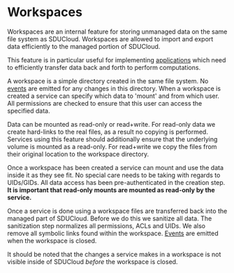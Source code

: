 # Workspaces

Workspaces are an internal feature for storing unmanaged data on the same
file system as SDUCloud. Workspaces are allowed to import and export data
efficiently to the managed portion of SDUCloud.

This feature is in particular useful for implementing
[applications](../app-service) which need to efficiently transfer data back
and forth to perform computations.

A workspace is a simple directory created in the same file system. No
[events](./events.md) are emitted for any changes in this directory. When a
workspace is created a service can specify which data to 'mount' and from
which user. All permissions are checked to ensure that this user can access
the specified data.

Data can be mounted as read-only or read+write. For read-only data we create
hard-links to the real files, as a result no copying is performed. Services
using this feature should additionally ensure that the underlying volume is
mounted as a read-only. For read+write we copy the files from their original
location to the workspace directory.

Once a workspace has been created a service can mount and use the data inside
it as they see fit. No special care needs to be taking with regards to
UIDs/GIDs. All data access has been pre-authenticated in the creation step.
__It is important that read-only mounts are mounted as read-only by the
service.__

Once a service is done using a workspace files are transferred back into the
managed part of SDUCloud. Before we do this we sanitize all data. The
sanitization step normalizes all permissions, ACLs and UIDs. We also remove
all symbolic links found within the workspace. [Events](./events.md) are
emitted when the workspace is closed.

It should be noted that the changes a service makes in a workspace is not
visible inside of SDUCloud _before_ the workspace is closed.